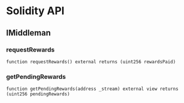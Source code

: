 # Solidity API

## IMiddleman

### requestRewards

```solidity
function requestRewards() external returns (uint256 rewardsPaid)
```

### getPendingRewards

```solidity
function getPendingRewards(address _stream) external view returns (uint256 pendingRewards)
```

